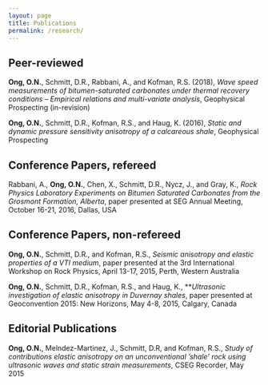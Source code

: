 ```yaml
---
layout: page
title: Publications
permalink: /research/
---
```



## Peer-reviewed 
**Ong, O.N.**, Schmitt, D.R., Rabbani, A., and Kofman, R.S. (2018), *Wave speed measurements of bitumen-saturated carbonates under thermal recovery conditions – Empirical relations and multi-variate analysis*, Geophysical Prospecting (in-revision) 

**Ong, O.N.**, Schmitt, D.R., Kofman, R.S., and Haug, K. (2016), *Static and dynamic pressure sensitivity anisotropy of a calcareous shale*, Geophysical Prospecting 

## Conference Papers, refereed
Rabbani, A., **Ong, O.N.**, Chen, X., Schmitt, D.R., Nycz, J., and Gray, K., *Rock Physics Laboratory Experiments on Bitumen Saturated Carbonates from the Grosmont Formation, Alberta*, paper presented at SEG Annual Meeting, October 16-21, 2016, Dallas, USA

## Conference Papers, non-refereed
**Ong, O.N.**, Schmitt, D.R., and Kofman, R.S., *Seismic anisotropy and elastic properties of a VTI medium*, paper presented at the 3rd International Workshop on Rock Physics, April 13-17, 2015, Perth, Western Australia

**Ong, O.N.**, Schmitt, D.R., Kofman, R.S., and Haug, K., ***Ultrasonic investigation of elastic anisotropy in Duvernay shales*, paper presented at Geoconvention 2015: New Horizons, May 4-8, 2015, Calgary, Canada

## Editorial Publications
**Ong, O.N.**, Melndez-Martinez, J., Schmitt, D.R, and Kofman, R.S., *Study of contributions elastic anisotropy on an unconventional ’shale’ rock using ultrasonic waves and static strain measurements*, CSEG Recorder, May 2015